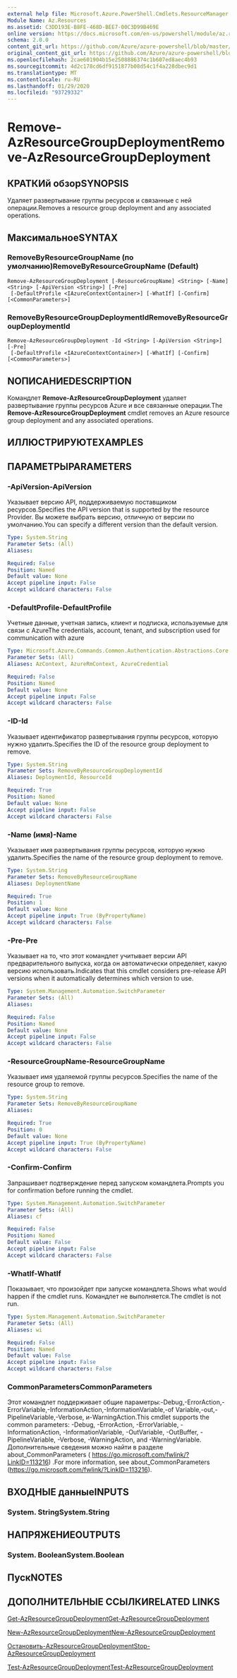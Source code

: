 ```yaml
---
external help file: Microsoft.Azure.PowerShell.Cmdlets.ResourceManager.dll-Help.xml
Module Name: Az.Resources
ms.assetid: C3DD193E-B8FE-468D-BEE7-00C3D99B469E
online version: https://docs.microsoft.com/en-us/powershell/module/az.resources/remove-azresourcegroupdeployment
schema: 2.0.0
content_git_url: https://github.com/Azure/azure-powershell/blob/master/src/Resources/Resources/help/Remove-AzResourceGroupDeployment.md
original_content_git_url: https://github.com/Azure/azure-powershell/blob/master/src/Resources/Resources/help/Remove-AzResourceGroupDeployment.md
ms.openlocfilehash: 2cae601904b15e2508886374c1b607ed8aec4b93
ms.sourcegitcommit: 4d2c178cd6df9151877b08d54c1f4a228dbec9d1
ms.translationtype: MT
ms.contentlocale: ru-RU
ms.lasthandoff: 01/29/2020
ms.locfileid: "93729332"
---
```

# <span data-ttu-id="7cbad-101">Remove-AzResourceGroupDeployment</span><span class="sxs-lookup"><span data-stu-id="7cbad-101">Remove-AzResourceGroupDeployment</span></span>

## <span data-ttu-id="7cbad-102">КРАТКИй обзор</span><span class="sxs-lookup"><span data-stu-id="7cbad-102">SYNOPSIS</span></span>
<span data-ttu-id="7cbad-103">Удаляет развертывание группы ресурсов и связанные с ней операции.</span><span class="sxs-lookup"><span data-stu-id="7cbad-103">Removes a resource group deployment and any associated operations.</span></span>

## <span data-ttu-id="7cbad-104">Максимальное</span><span class="sxs-lookup"><span data-stu-id="7cbad-104">SYNTAX</span></span>

### <span data-ttu-id="7cbad-105">RemoveByResourceGroupName (по умолчанию)</span><span class="sxs-lookup"><span data-stu-id="7cbad-105">RemoveByResourceGroupName (Default)</span></span>
```
Remove-AzResourceGroupDeployment [-ResourceGroupName] <String> [-Name] <String> [-ApiVersion <String>] [-Pre]
 [-DefaultProfile <IAzureContextContainer>] [-WhatIf] [-Confirm] [<CommonParameters>]
```

### <span data-ttu-id="7cbad-106">RemoveByResourceGroupDeploymentId</span><span class="sxs-lookup"><span data-stu-id="7cbad-106">RemoveByResourceGroupDeploymentId</span></span>
```
Remove-AzResourceGroupDeployment -Id <String> [-ApiVersion <String>] [-Pre]
 [-DefaultProfile <IAzureContextContainer>] [-WhatIf] [-Confirm] [<CommonParameters>]
```

## <span data-ttu-id="7cbad-107">NОПИСАНИЕ</span><span class="sxs-lookup"><span data-stu-id="7cbad-107">DESCRIPTION</span></span>
<span data-ttu-id="7cbad-108">Командлет **Remove-AzResourceGroupDeployment** удаляет развертывание группы ресурсов Azure и все связанные операции.</span><span class="sxs-lookup"><span data-stu-id="7cbad-108">The **Remove-AzResourceGroupDeployment** cmdlet removes an Azure resource group deployment and any associated operations.</span></span>

## <span data-ttu-id="7cbad-109">ИЛЛЮСТРИРУЮТ</span><span class="sxs-lookup"><span data-stu-id="7cbad-109">EXAMPLES</span></span>

## <span data-ttu-id="7cbad-110">ПАРАМЕТРЫ</span><span class="sxs-lookup"><span data-stu-id="7cbad-110">PARAMETERS</span></span>

### <span data-ttu-id="7cbad-111">-ApiVersion</span><span class="sxs-lookup"><span data-stu-id="7cbad-111">-ApiVersion</span></span>
<span data-ttu-id="7cbad-112">Указывает версию API, поддерживаемую поставщиком ресурсов.</span><span class="sxs-lookup"><span data-stu-id="7cbad-112">Specifies the API version that is supported by the resource Provider.</span></span>
<span data-ttu-id="7cbad-113">Вы можете выбрать версию, отличную от версии по умолчанию.</span><span class="sxs-lookup"><span data-stu-id="7cbad-113">You can specify a different version than the default version.</span></span>

```yaml
Type: System.String
Parameter Sets: (All)
Aliases:

Required: False
Position: Named
Default value: None
Accept pipeline input: False
Accept wildcard characters: False
```

### <span data-ttu-id="7cbad-114">-DefaultProfile</span><span class="sxs-lookup"><span data-stu-id="7cbad-114">-DefaultProfile</span></span>
<span data-ttu-id="7cbad-115">Учетные данные, учетная запись, клиент и подписка, используемые для связи с Azure</span><span class="sxs-lookup"><span data-stu-id="7cbad-115">The credentials, account, tenant, and subscription used for communication with azure</span></span>

```yaml
Type: Microsoft.Azure.Commands.Common.Authentication.Abstractions.Core.IAzureContextContainer
Parameter Sets: (All)
Aliases: AzContext, AzureRmContext, AzureCredential

Required: False
Position: Named
Default value: None
Accept pipeline input: False
Accept wildcard characters: False
```

### <span data-ttu-id="7cbad-116">-ID</span><span class="sxs-lookup"><span data-stu-id="7cbad-116">-Id</span></span>
<span data-ttu-id="7cbad-117">Указывает идентификатор развертывания группы ресурсов, которую нужно удалить.</span><span class="sxs-lookup"><span data-stu-id="7cbad-117">Specifies the ID of the resource group deployment to remove.</span></span>

```yaml
Type: System.String
Parameter Sets: RemoveByResourceGroupDeploymentId
Aliases: DeploymentId, ResourceId

Required: True
Position: Named
Default value: None
Accept pipeline input: False
Accept wildcard characters: False
```

### <span data-ttu-id="7cbad-118">-Name (имя)</span><span class="sxs-lookup"><span data-stu-id="7cbad-118">-Name</span></span>
<span data-ttu-id="7cbad-119">Указывает имя развертывания группы ресурсов, которую нужно удалить.</span><span class="sxs-lookup"><span data-stu-id="7cbad-119">Specifies the name of the resource group deployment to remove.</span></span>

```yaml
Type: System.String
Parameter Sets: RemoveByResourceGroupName
Aliases: DeploymentName

Required: True
Position: 1
Default value: None
Accept pipeline input: True (ByPropertyName)
Accept wildcard characters: False
```

### <span data-ttu-id="7cbad-120">-Pre</span><span class="sxs-lookup"><span data-stu-id="7cbad-120">-Pre</span></span>
<span data-ttu-id="7cbad-121">Указывает на то, что этот командлет учитывает версии API предварительного выпуска, когда он автоматически определяет, какую версию использовать.</span><span class="sxs-lookup"><span data-stu-id="7cbad-121">Indicates that this cmdlet considers pre-release API versions when it automatically determines which version to use.</span></span>

```yaml
Type: System.Management.Automation.SwitchParameter
Parameter Sets: (All)
Aliases:

Required: False
Position: Named
Default value: None
Accept pipeline input: False
Accept wildcard characters: False
```

### <span data-ttu-id="7cbad-122">-ResourceGroupName</span><span class="sxs-lookup"><span data-stu-id="7cbad-122">-ResourceGroupName</span></span>
<span data-ttu-id="7cbad-123">Указывает имя удаляемой группы ресурсов.</span><span class="sxs-lookup"><span data-stu-id="7cbad-123">Specifies the name of the resource group to remove.</span></span>

```yaml
Type: System.String
Parameter Sets: RemoveByResourceGroupName
Aliases:

Required: True
Position: 0
Default value: None
Accept pipeline input: True (ByPropertyName)
Accept wildcard characters: False
```

### <span data-ttu-id="7cbad-124">-Confirm</span><span class="sxs-lookup"><span data-stu-id="7cbad-124">-Confirm</span></span>
<span data-ttu-id="7cbad-125">Запрашивает подтверждение перед запуском командлета.</span><span class="sxs-lookup"><span data-stu-id="7cbad-125">Prompts you for confirmation before running the cmdlet.</span></span>

```yaml
Type: System.Management.Automation.SwitchParameter
Parameter Sets: (All)
Aliases: cf

Required: False
Position: Named
Default value: False
Accept pipeline input: False
Accept wildcard characters: False
```

### <span data-ttu-id="7cbad-126">-WhatIf</span><span class="sxs-lookup"><span data-stu-id="7cbad-126">-WhatIf</span></span>
<span data-ttu-id="7cbad-127">Показывает, что произойдет при запуске командлета.</span><span class="sxs-lookup"><span data-stu-id="7cbad-127">Shows what would happen if the cmdlet runs.</span></span>
<span data-ttu-id="7cbad-128">Командлет не выполняется.</span><span class="sxs-lookup"><span data-stu-id="7cbad-128">The cmdlet is not run.</span></span>

```yaml
Type: System.Management.Automation.SwitchParameter
Parameter Sets: (All)
Aliases: wi

Required: False
Position: Named
Default value: False
Accept pipeline input: False
Accept wildcard characters: False
```

### <span data-ttu-id="7cbad-129">CommonParameters</span><span class="sxs-lookup"><span data-stu-id="7cbad-129">CommonParameters</span></span>
<span data-ttu-id="7cbad-130">Этот командлет поддерживает общие параметры:-Debug,-ErrorAction,-ErrorVariable,-InformationAction,-InformationVariable,-of Variable,-out,-PipelineVariable,-Verbose, и-WarningAction.</span><span class="sxs-lookup"><span data-stu-id="7cbad-130">This cmdlet supports the common parameters: -Debug, -ErrorAction, -ErrorVariable, -InformationAction, -InformationVariable, -OutVariable, -OutBuffer, -PipelineVariable, -Verbose, -WarningAction, and -WarningVariable.</span></span> <span data-ttu-id="7cbad-131">Дополнительные сведения можно найти в разделе about_CommonParameters ( https://go.microsoft.com/fwlink/?LinkID=113216) .</span><span class="sxs-lookup"><span data-stu-id="7cbad-131">For more information, see about_CommonParameters (https://go.microsoft.com/fwlink/?LinkID=113216).</span></span>

## <span data-ttu-id="7cbad-132">ВХОДНЫЕ данные</span><span class="sxs-lookup"><span data-stu-id="7cbad-132">INPUTS</span></span>

### <span data-ttu-id="7cbad-133">System. String</span><span class="sxs-lookup"><span data-stu-id="7cbad-133">System.String</span></span>

## <span data-ttu-id="7cbad-134">НАПРЯЖЕНИЕ</span><span class="sxs-lookup"><span data-stu-id="7cbad-134">OUTPUTS</span></span>

### <span data-ttu-id="7cbad-135">System. Boolean</span><span class="sxs-lookup"><span data-stu-id="7cbad-135">System.Boolean</span></span>

## <span data-ttu-id="7cbad-136">Пуск</span><span class="sxs-lookup"><span data-stu-id="7cbad-136">NOTES</span></span>

## <span data-ttu-id="7cbad-137">ДОПОЛНИТЕЛЬНЫЕ ССЫЛКИ</span><span class="sxs-lookup"><span data-stu-id="7cbad-137">RELATED LINKS</span></span>

[<span data-ttu-id="7cbad-138">Get-AzResourceGroupDeployment</span><span class="sxs-lookup"><span data-stu-id="7cbad-138">Get-AzResourceGroupDeployment</span></span>](./Get-AzResourceGroupDeployment.md)

[<span data-ttu-id="7cbad-139">New-AzResourceGroupDeployment</span><span class="sxs-lookup"><span data-stu-id="7cbad-139">New-AzResourceGroupDeployment</span></span>](./New-AzResourceGroupDeployment.md)

[<span data-ttu-id="7cbad-140">Остановить-AzResourceGroupDeployment</span><span class="sxs-lookup"><span data-stu-id="7cbad-140">Stop-AzResourceGroupDeployment</span></span>](./Stop-AzResourceGroupDeployment.md)

[<span data-ttu-id="7cbad-141">Test-AzResourceGroupDeployment</span><span class="sxs-lookup"><span data-stu-id="7cbad-141">Test-AzResourceGroupDeployment</span></span>](./Test-AzResourceGroupDeployment.md)


